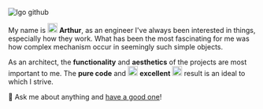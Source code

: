 ![lgo github](https://user-images.githubusercontent.com/61030079/88207721-8049ed80-cc50-11ea-93ec-a33e214f0b7c.png)

My name is <img src="https://user-images.githubusercontent.com/61030079/88273604-bb90fe80-ccda-11ea-84bf-ce87118c0ab9.gif" height="20"/> <strong>Arthur</strong>, as an engineer I've always been interested in things, especially how they work.
What has been the most fascinating for me was how complex mechanism occur in seemingly such simple objects.

As an architect, the <strong>functionality</strong> and <strong>aesthetics</strong> of the projects are most important to me.
The <strong>pure code</strong> and <img src="https://user-images.githubusercontent.com/61030079/88274412-f7789380-ccdb-11ea-84fa-355bfb6dc335.gif" height="20"/> <strong>excellent</strong> <img src="https://user-images.githubusercontent.com/61030079/88274412-f7789380-ccdb-11ea-84fa-355bfb6dc335.gif" height="20"/> result is an ideal to which I strive.

💬 Ask me about anything and [have a good one](https://youtu.be/e4Ao-iNPPUc)!
